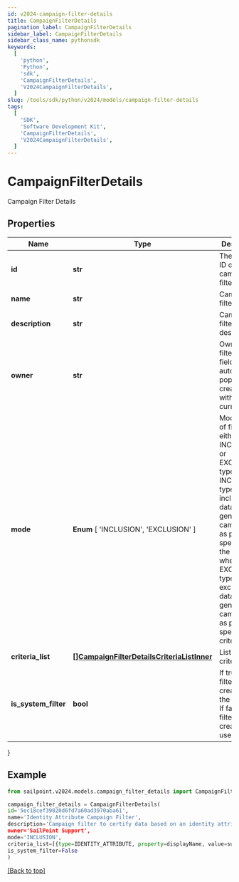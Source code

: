 ```yaml
---
id: v2024-campaign-filter-details
title: CampaignFilterDetails
pagination_label: CampaignFilterDetails
sidebar_label: CampaignFilterDetails
sidebar_class_name: pythonsdk
keywords:
  [
    'python',
    'Python',
    'sdk',
    'CampaignFilterDetails',
    'V2024CampaignFilterDetails',
  ]
slug: /tools/sdk/python/v2024/models/campaign-filter-details
tags:
  [
    'SDK',
    'Software Development Kit',
    'CampaignFilterDetails',
    'V2024CampaignFilterDetails',
  ]
---
```


# CampaignFilterDetails

Campaign Filter Details

## Properties

| Name | Type | Description | Notes |
| --- | --- | --- | --- |
| **id** | **str** | The unique ID of the campaign filter | [required] |
| **name** | **str** | Campaign filter name. | [required] |
| **description** | **str** | Campaign filter description. | [optional] |
| **owner** | **str** | Owner of the filter. This field automatically populates at creation time with the current user. | [required] |
| **mode** | **Enum** [ 'INCLUSION', 'EXCLUSION' ] | Mode/type of filter, either the INCLUSION or EXCLUSION type. The INCLUSION type includes the data in generated campaigns as per specified in the criteria, whereas the EXCLUSION type excludes the data in generated campaigns as per specified in criteria. | [required] |
| **criteria_list** | [**[]CampaignFilterDetailsCriteriaListInner**](campaign-filter-details-criteria-list-inner) | List of criteria. | [optional] |
| **is_system_filter** | **bool** | If true, the filter is created by the system. If false, the filter is created by a user. | [required][default to false] |

}

## Example

```python
from sailpoint.v2024.models.campaign_filter_details import CampaignFilterDetails

campaign_filter_details = CampaignFilterDetails(
id='5ec18cef39020d6fd7a60ad3970aba61',
name='Identity Attribute Campaign Filter',
description='Campaign filter to certify data based on an identity attribute's specified property.',
owner='SailPoint Support',
mode='INCLUSION',
criteria_list=[{type=IDENTITY_ATTRIBUTE, property=displayName, value=support, operation=CONTAINS, negateResult=false, shortCircuit=false, recordChildMatches=false, id=null, suppressMatchedItems=false, children=null}],
is_system_filter=False
)

```

[[Back to top]](#)
